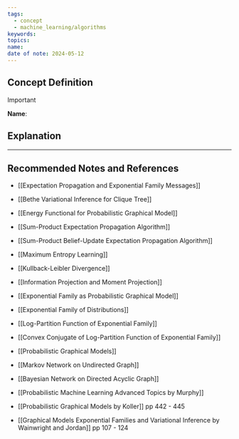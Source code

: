 ```yaml
---
tags:
  - concept
  - machine_learning/algorithms
keywords: 
topics: 
name: 
date of note: 2024-05-12
---
```


## Concept Definition

>[!important]
>**Name**: 



## Explanation





-----------
##  Recommended Notes and References

- [[Expectation Propagation and Exponential Family Messages]]
- [[Bethe Variational Inference for Clique Tree]]
- [[Energy Functional for Probabilistic Graphical Model]]

- [[Sum-Product Expectation Propagation Algorithm]]
- [[Sum-Product Belief-Update Expectation Propagation Algorithm]]

- [[Maximum Entropy Learning]]
- [[Kullback-Leibler Divergence]]
- [[Information Projection and Moment Projection]]


- [[Exponential Family as Probabilistic Graphical Model]]
- [[Exponential Family of Distributions]]
- [[Log-Partition Function of Exponential Family]]
- [[Convex Conjugate of Log-Partition Function of Exponential Family]]

- [[Probabilistic Graphical Models]]
- [[Markov Network on Undirected Graph]]
- [[Bayesian Network on Directed Acyclic Graph]]

- [[Probabilistic Machine Learning Advanced Topics by Murphy]]
- [[Probabilistic Graphical Models by Koller]] pp 442 - 445
- [[Graphical Models Exponential Families and Variational Inference by Wainwright and Jordan]] pp 107 - 124 
